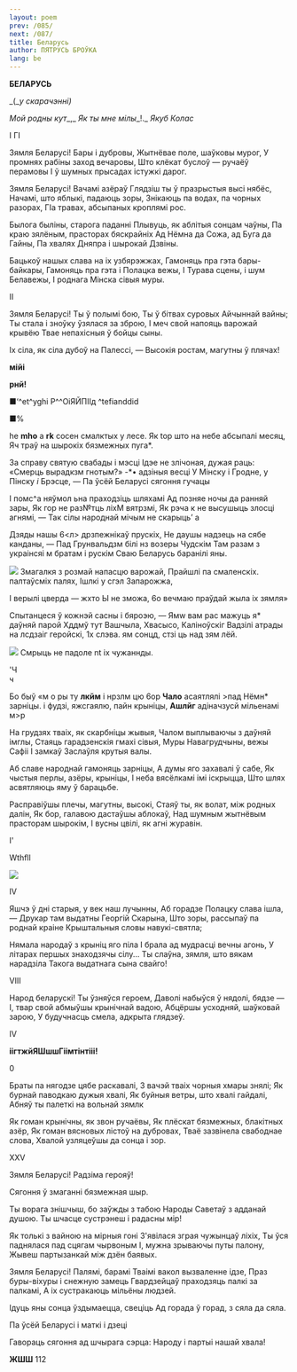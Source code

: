 ```yaml
---
layout: poem
prev: /085/
next: /087/
title: Беларусь
author: ПЯТРУСЬ БРОЎКА
lang: be
---
```



 
**БЕЛАРУСЬ**

_(__y_  _скарачэнні)_

_Мой родны кут__,_ _Як ты мне мілы__!._ _Якуб Колас_

I  ГІ

Зямля Беларусі! Бары і дубровы, Жытнёвае поле, шаўковы мурог, У промнях рабіны заход вечаровы, Што клёкат буслоў  — ручаёў перамовы I ў шумных прысадах істужкі дарог.

Зямля Беларусі! Вачамі азёраў Глядзіш ты ў празрыстыя высі нябёс, Начамі, што яблыкі, падаюць зоры, Знікаюць па водах, па чорных разорах, ГІа травах, абсыпаных кроплямі рос.

Былога быліны, старога паданні Плывуць, як аблітыя сонцам чаўны, Па краю зялёным, прасторах бяскрайніх Ад Нёмна да Сожа, ад Буга да Гайны, Па хвалях Дняпра і шырокай Дзвіны.

Бацькоў нашых слава на іх узбярэжжах, Гамоняць пра гэта бары-байкары, Гамоняць пра гэта і Полацка вежы, I Турава сцены, і шум Белавежы, I роднага Мінска сівыя муры.

II

Зямля Беларусі! Ты ў полымі бою, Ты ў бітвах суровых Айчыннай вайны; Ты стала і зноўку ўзялася за зброю, I меч свой напояць варожай крывёю Твае непахісныя ў бойцы сыны.

Іх сіла, як сіла дубоў на Палессі, — Высокія ростам, магутны ў плячах!

  
  

  

**мійі**

**рнй!**

■‘^et^yghi Р^^ОіЯЙПІІд ^tefianddid

■%

he  **mho** a  **rk**  сосен смалктых y  лесе. Як  top што на небе абсыпалі месяц, Яч траў на шырокіх бязмежных пуга*.

За справу святую свабады  і мэсці Ідэе не злічоная, дужая раць: «Смерць  вырадкзм гнотым?»  -*• адзіныя весці У Мінску і Гродне, у Пінску _і_ Брэсце,  — Па  ўсёй Беларусі сягоння гучацы

I помс^а няўмол ьна  праходзіць шляхамі Ад позняе ночы да ранняй зары, Як гор не раз№тць ліхМ вятрзмі, Як рэча к не высушыць злосці агнямі,  — Так сілы народнай мічым не скарыць’  a

Дзяды нашы 6<л> дрзпежнікаў прускіх, He  даушы надзець на сябе канданы,  — Пад Грунвальдзм білі нз возеры Чудскім Там разам з украінсяі м братам і рускім Сваю Беларусь баранілі яны.

![](2022-%D0%9C%D1%96%D0%BD%D1%81%D0%BA-%D0%BB%D1%83%D1%87%D0%BD%D0%B0%D1%81%D1%86%D1%8C-%D0%BC%D1%96%D0%BA%D0%BE%D0%BB%D0%B0-%D0%BC%D1%8F%D1%82%D0%BB%D1%96%D1%86%D0%BA%D1%96_html_a14d6b758e75749.jpg) Змагалкя з розмай напасцю варожай, Прайшлі па смаленскіх. палтаўсміх палях, Ішлкі у сгэл  Запарожжа,

I  верылі цверда —  жхто Ы не зможа, 6о вечмаю  праўдай жыла  іх зямля»

Спытанцеся ў кожнэй сасны і бяроэю,  — Ямw  вам рас мажуць  я* даўняй парой Хддмў тут Вашчыла, Хвасысо, Каліноўскіг Вадзілі атрады на лсдзаіг геройскі, 1х слэва.  ям  сонцд, стзі ць над зям  лёй.

![](2022-%D0%9C%D1%96%D0%BD%D1%81%D0%BA-%D0%BB%D1%83%D1%87%D0%BD%D0%B0%D1%81%D1%86%D1%8C-%D0%BC%D1%96%D0%BA%D0%BE%D0%BB%D0%B0-%D0%BC%D1%8F%D1%82%D0%BB%D1%96%D1%86%D0%BA%D1%96_html_cc6eba47539d315f.jpg) Смрыць не падоле nt  іх чужаннды.

'Ч  
ч

Бо быў  «м  о ры ту  **лкйм**  і  нрзлм цю 6ор **Чало**  асаятлялі  >пад Нёмн*  зарніцы. і  фудзі,  яжсгаялю, пайн  крыніцы, **Ашлйг**  адіначзусй мільенамі  м>р



На грудзях тваіх, як скарбніцы жывыя, Чалом выплываючы з даўняй імглы, Стаяць гарадзенскія гмахі сівыя, Муры Навагрудчыны, вежы Сафіі I замкаў Заслаўля крутыя валы.

Аб славе народнай гамоняць зарніцы, А думы яго захавалі ў сабе, Як чыстыя перлы, азёры, крыніцы, I неба вясёлкамі імі іскрыцца, Што шлях асвятляюць яму ў барацьбе.

Расправіўшы плечы, магутны, высокі, Стаяў ты, як волат, між родных далін, Як бор, галавою дастаўшы аблокаў, Над шумным жытнёвым прасторам шырокім, I вусны цвілі, як агні журавін.

I'

Wthfll

![](2022-%D0%9C%D1%96%D0%BD%D1%81%D0%BA-%D0%BB%D1%83%D1%87%D0%BD%D0%B0%D1%81%D1%86%D1%8C-%D0%BC%D1%96%D0%BA%D0%BE%D0%BB%D0%B0-%D0%BC%D1%8F%D1%82%D0%BB%D1%96%D1%86%D0%BA%D1%96_html_80329924a76d0cac.jpg)  

IV

Яшчэ ў дні старыя, у век наш лучынны, Аб горадзе Полацку слава ішла, — Друкар там выдатны Георгій Скарына, Што зоры, рассыпаў па роднай краіне Крыштальныя словы навукі-святла;

Нямала народаў з крыніц яго піла I брала ад мудрасці вечны агонь, У літарах першых знаходзячы сілу... Ты слаўна, зямля, што вякам нарадзіла Такога выдатнага сына свайго!

VIII

Народ беларускі! Ты ўзняўся героем, Даволі набыўся ў нядолі, бядзе — I, твар свой абмыўшы крынічнай вадою, Абцёршы усходняй, шаўковай зарою, У будучнасць смела, адкрыта глядзеў.

IV

**іігтжйЯШшшГіімтінтііі!**

0

Браты па нягодзе цябе раскавалі, 3 вачэй тваіх чорныя хмары знялі; Як бурнай паводкаю дужыя хвалі, Як буйныя ветры, што хвалі гайдалі, Абняў ты палеткі на вольнай зямлк

Як гоман крынічны, як звон ручаёвы, Як плёскат бязмежных, блакітных азёр, Як гоман вясновых лістоў на дубровах, Тваё зазвінела свабоднае слова, Хвалой узляцеўшы да сонца і зор.

XXV

Зямля Беларусі! Радзіма герояў!

Сягоння ў змаганні бязмежная шыр.

Ты ворага знішчыш, бо заўжды з табою Народы Саветаў з адданай душою. Ты шчасце сустрэнеш і радасны мір!

Як толькі з вайною на мірныя гоні З'явілася зграя чужынцаў ліхіх, Ты ўся паднялася пад сцягам чырвоным I, мужна зрываючы путы палону, Жывеш партызанкай між дзён баявых.

Зямля Беларусі! Палямі, барамі Тваімі вакол вызваленне ідзе, Праз буры-віхуры і снежную замець Гвардзейцаў праходзяць палкі за палкамі, А іх сустракаюць мільёны людзей.

Ідуць яны сонца ўздымаецца, свеціць Ад горада ў горад, з сяла да сяла.

Па ўсёй Беларусі і маткі і дзеці

Гавораць сягоння ад шчырага сэрца: Народу і партыі нашай хвала!


**ЖШШ** 112
